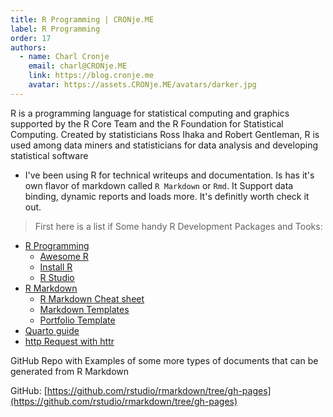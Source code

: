 ```yaml
---
title: R Programming | CRONje.ME
label: R Programming
order: 17
authors:
  - name: Charl Cronje
    email: charl@CRONje.ME
    link: https://blog.cronje.me
    avatar: https://assets.CRONje.ME/avatars/darker.jpg
---
```

R is a programming language for statistical computing and graphics supported by the R Core Team and the R Foundation for Statistical Computing. Created by statisticians Ross Ihaka and Robert Gentleman, R is used among data miners and statisticians for data analysis and developing statistical software

- I've been using R for technical writeups and documentation. Is has it's own flavor of markdown called `R Markdown` or `Rmd`. It Support data binding, dynamic reports and loads more. It's definitly worth check it out.

> First here is a list if Some handy R Development Packages and Tooks:

- [R Programming](README.md)
  - [Awesome R](awesomer.md)
  - [Install R](installR.md)
  - [R Studio](rstudio.md)
- [R Markdown](rmd.md)
  - [R Markdown Cheat sheet](mdCheatsheet.pdf)
  - [Markdown Templates](mdTemplates.md)
  - [Portfolio Template](cvTemplare.md)
- [Quarto guide](quartoGuide.md)
- [http Request with httr](httr.md)

GitHub Repo with Examples of some more types of documents that can be generated from R Markdown

GitHub: [https://github.com/rstudio/rmarkdown/tree/gh-pages](https://github.com/rstudio/rmarkdown/tree/gh-pages)
